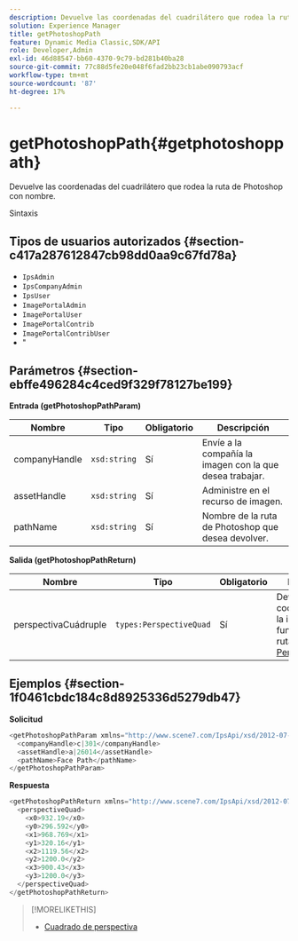 ```yaml
---
description: Devuelve las coordenadas del cuadrilátero que rodea la ruta de Photoshop con nombre.
solution: Experience Manager
title: getPhotoshopPath
feature: Dynamic Media Classic,SDK/API
role: Developer,Admin
exl-id: 46d88547-bb60-4370-9c79-bd281b40ba28
source-git-commit: 77c88d5fe20e048f6fad2bb23cb1abe090793acf
workflow-type: tm+mt
source-wordcount: '87'
ht-degree: 17%

---
```


# getPhotoshopPath{#getphotoshoppath}

Devuelve las coordenadas del cuadrilátero que rodea la ruta de Photoshop con nombre.

Sintaxis

## Tipos de usuarios autorizados {#section-c417a287612847cb98dd0aa9c67fd78a}

* `IpsAdmin`
* `IpsCompanyAdmin`
* `IpsUser`
* `ImagePortalAdmin`
* `ImagePortalUser`
* `ImagePortalContrib`
* `ImagePortalContribUser`
* &quot;

## Parámetros {#section-ebffe496284c4ced9f329f78127be199}

**Entrada (getPhotoshopPathParam)**

| Nombre | Tipo | Obligatorio | Descripción |
|---|---|---|---|
| companyHandle | `xsd:string` | Sí | Envíe a la compañía la imagen con la que desea trabajar. |
| assetHandle | `xsd:string` | Sí | Administre en el recurso de imagen. |
| pathName | `xsd:string` | Sí | Nombre de la ruta de Photoshop que desea devolver. |

**Salida (getPhotoshopPathReturn)**

| Nombre | Tipo | Obligatorio | Descripción |
|---|---|---|---|
| perspectivaCuádruple | `types:PerspectiveQuad` | Sí | Devuelve las coordenadas de la imagen en función de la ruta. Ver [PerspectiveQuad](../../../types/c-data-types/r-perspective-quad.md#reference-3c1f780f9c264e5b870b1ade24566204). |

## Ejemplos {#section-1f0461cbdc184c8d8925336d5279db47}

**Solicitud**

```java
<getPhotoshopPathParam xmlns="http://www.scene7.com/IpsApi/xsd/2012-07-31">
  <companyHandle>c|301</companyHandle>
  <assetHandle>a|26014</assetHandle>
  <pathName>Face Path</pathName>
</getPhotoshopPathParam>
```

**Respuesta**

```java
<getPhotoshopPathReturn xmlns="http://www.scene7.com/IpsApi/xsd/2012-07-31">
  <perspectiveQuad>
    <x0>932.19</x0>
    <y0>296.592</y0>
    <x1>968.769</x1>
    <y1>320.16</y1>
    <x2>1119.56</x2>
    <y2>1200.0</y2>
    <x3>900.43</x3>
    <y3>1200.0</y3>
  </perspectiveQuad>
</getPhotoshopPathReturn>
```

>[!MORELIKETHIS]
>
>* [Cuadrado de perspectiva](../../../types/c-data-types/r-perspective-quad.md#reference-3c1f780f9c264e5b870b1ade24566204)
